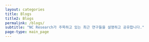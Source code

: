 ```yaml
---
layout: categories
title: Blogs
title2: Blogs
permalink: /blogs/
subtitle: "NC Research가 주목하고 있는 최근 연구들을 설명하고 공유합니다."
page-type: main_page
---
```

